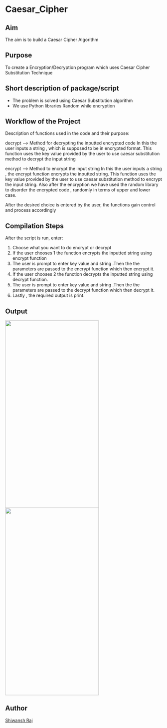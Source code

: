 # Caesar_Cipher

## Aim

The aim is to build a Caesar Cipher Algorithm


## Purpose

To create a Encryption/Decryption program which uses Caesar Cipher Substitution Technique


## Short description of package/script

- The problem is solved using Caesar Substitution algorithm
- We use Python libraries Random while encryption


## Workflow of the Project

Description of functions used in the code and their purpose:

decrypt --> Method for decrypting the inputted encrypted code
In this the user inputs a string , which is supposed to be in encrypted format.
This function uses the key value provided by the user to use caesar substitution method to decrypt the input string

encrypt --> Method to encrypt the input string
In this the user inputs a string , the encrypt function encrypts the inputted string.
This function uses the key value provided by the user to use caesar substitution method to encrypt the input string.
Also after the encryption we have used the random library to disorder the encrypted code , randomly in terms of upper and lower case.



After the desired choice is entered by the user, the  functions gain control and process accordingly


## Compilation Steps

After the script is run, enter:

1. Choose what you want to do encrypt or decrypt
2. If the user chooses 1 the function encrypts the inputted string using encrypt function
3. The user is prompt to enter key value and string .Then the the parameters are passed to the encrypt function which then encrypt it.
4. If the user chooses 2 the function decrypts the inputted string using decrypt function.
5. The user is prompt to enter key value and string .Then the the parameters are passed to the decrypt function which then decrypt it.
6. Lastly , the required output is print.



## Output

<img width = 300 height = 600 src="../Cryptography/caesar_cipher/images/DecryptedString.png">
<img width = 300 height = 600 src="../Cryptography/caesar_cipher/images/EncryptedStringOutput.png">


## Author

[Shiwansh Raj](https://github.com/photon149)
